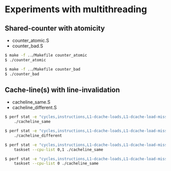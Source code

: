 
Experiments with multithreading
===============================

## Shared-counter with atomicity

* counter_atomic.S
* counter_bad.S

```sh
$ make -f ../Makefile counter_atomic
$ ./counter_atomic

$ make -f ../Makefile counter_bad
$ ./counter_bad
```


## Cache-line(s) with line-invalidation

* cacheline_same.S
* cacheline_different.S

```sh
$ perf stat -e "cycles,instructions,L1-dcache-loads,L1-dcache-load-misses" \
    ./cacheline_same 

$ perf stat -e "cycles,instructions,L1-dcache-loads,L1-dcache-load-misses" \
    ./cacheline_different
```

```sh
$ perf stat -e "cycles,instructions,L1-dcache-loads,L1-dcache-load-misses" \
    taskset --cpu-list 0,1 ./cacheline_same

$ perf stat -e "cycles,instructions,L1-dcache-loads,L1-dcache-load-misses" \
    taskset --cpu-list 0 ./cacheline_same
```
